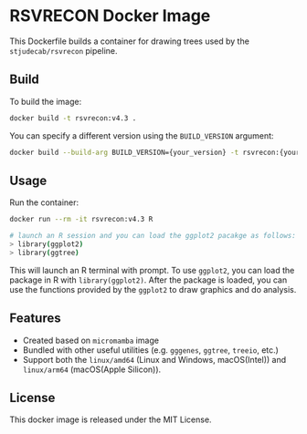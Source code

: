 # RSVRECON Docker Image

This Dockerfile builds a container for drawing trees used by the `stjudecab/rsvrecon` pipeline.


## Build

To build the image:

```bash
docker build -t rsvrecon:v4.3 .
```

You can specify a different version using the `BUILD_VERSION` argument:

```bash
docker build --build-arg BUILD_VERSION={your_version} -t rsvrecon:{your_version} .
```

## Usage

Run the container:

```bash
docker run --rm -it rsvrecon:v4.3 R

# launch an R session and you can load the ggplot2 pacakge as follows:
> library(ggplot2)
> library(ggtree)
```

This will launch an R terminal with prompt. To use `ggplot2`, you can load the package in R with `library(ggplot2)`.
After the package is loaded, you can use the functions provided by the `ggplot2` to draw graphics and do analysis.

## Features

- Created based on `micromamba` image
- Bundled with other useful utilities (e.g. `gggenes`, `ggtree`, `treeio`, etc.)
- Support both the `linux/amd64` (Linux and Windows, macOS(Intel)) and `linux/arm64` (macOS(Apple Silicon)).

## License

This docker image is released under the MIT License.
